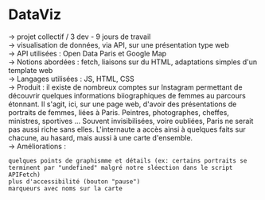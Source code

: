 # DataViz

-> projet collectif / 3 dev - 9 jours de travail <br>
-> visualisation de données, via API, sur une présentation type web <br>
-> API utilisées : Open Data Paris et Google Map <br>
-> Notions abordées : fetch, liaisons sur du HTML, adaptations simples d'un template web <br>
-> Langages utilisées : JS, HTML, CSS <br>
-> Produit : il existe de nombreux comptes sur Instagram permettant de découvrir quelques informations biiographiques de femmes au parcours étonnant. Il s'agit, ici, sur une page web, d'avoir des présentations de portraits de femmes, liées à Paris. Peintres, photographes, cheffes, ministres, sportives ... Souvent invisibilisées, voire oubliées, Paris ne serait pas aussi riche sans elles. L'internaute a accès ainsi à quelques faits sur chacune, au hasard, mais aussi à une carte d'ensemble. <br>
-> Améliorations :

    quelques points de graphismme et détails (ex: certains portraits se terminent par "undefined" malgré notre sléection dans le script APIFetch)
    plus d'accessibilité (bouton "pause")
    marqueurs avec noms sur la carte
